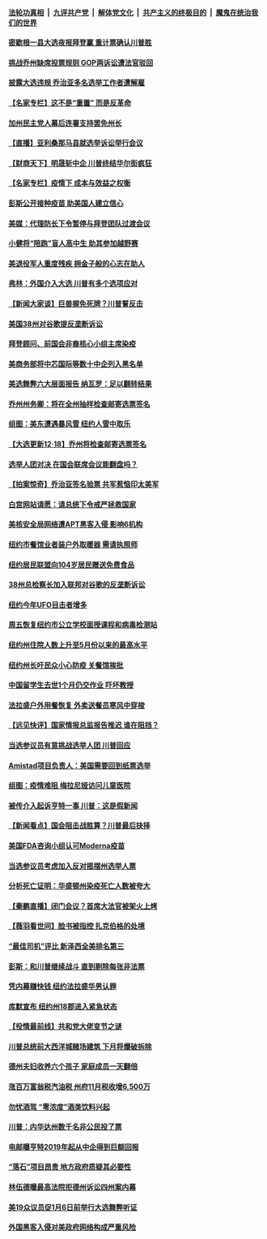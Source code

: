 ####  [法轮功真相](../../../../basic/blob/master/README.md?t=12190231) &nbsp;|&nbsp; [九评共产党](../../../../9ping.md/blob/master/README.md?t=12190231) &nbsp;|&nbsp; [解体党文化](../../../../jtdwh.md/blob/master/README.md?t=12190231)  &nbsp;|&nbsp; [共产主义的终极目的](../../../../gczydzjmd.md/blob/master/README.md?t=12190231) &nbsp;|&nbsp; [魔鬼在统治我们的世界](../../../../mgztzwmdsj.md/blob/master/README.md?t=12190231) 

#### [密歇根一县大选夜报拜登赢 重计票确认川普胜](../pages/nsc412/n12630646.md?t=12190231) 

#### [挑战乔州缺席投票规则 GOP两诉讼遭法官驳回](../pages/nsc412/n12630652.md?t=12190231) 

#### [披露大选违规 乔治亚多名选举工作者遭解雇](../pages/nsc412/n12630593.md?t=12190231) 

#### [【名家专栏】这不是“重置” 而是反革命](../pages/nsc412/n12630238.md?t=12190231) 

#### [加州民主党人幕后连署支持罢免州长](../pages/nsc412/n12630385.md?t=12190231) 

#### [【直播】亚利桑那马县就选举诉讼举行会议](../pages/nsc412/n12629475.md?t=12190231) 

#### [【财商天下】明晟斩中企 川普终结华尔街疯狂](../pages/nsc412/n12630577.md?t=12190231) 

#### [【名家专栏】疫情下 成本与效益之权衡](../pages/nsc412/n12630219.md?t=12190231) 

#### [彭斯公开接种疫苗 助美国人建立信心](../pages/nsc412/n12630464.md?t=12190231) 

#### [美媒：代理防长下令暂停与拜登团队过渡会议](../pages/nsc412/n12630478.md?t=12190231) 

#### [小健将“陪跑”盲人高中生 助其参加越野赛](../pages/nsc412/n12630210.md?t=12190231) 

#### [美退役军人重度残疾 拥金子般的心志在助人](../pages/nsc412/n12630243.md?t=12190231) 

#### [弗林：外国介入大选 川普有多个选项应对](../pages/nsc412/n12630211.md?t=12190231) 

#### [【新闻大家谈】巨兽握免死牌？川普誓反击](../pages/nsc412/n12630320.md?t=12190231) 

#### [美国38州对谷歌提反垄断诉讼](../pages/nsc412/n12630086.md?t=12190231) 

#### [拜登顾问、前国会非裔核心小组主席染疫](../pages/nsc412/n12630198.md?t=12190231) 

#### [美商务部将中芯国际等数十中企列入黑名单](../pages/nsc412/n12630222.md?t=12190231) 

#### [美选舞弊六大层面报告 纳瓦罗：足以翻转结果](../pages/nsc412/n12630264.md?t=12190231) 

#### [乔州州务卿：将在全州抽样检查邮寄选票签名](../pages/nsc412/n12629915.md?t=12190231) 

#### [组图：美东遭遇暴风雪 纽约人雪中取乐](../pages/nsc412/n12629777.md?t=12190231) 

#### [【大选更新12·18】乔州将检查邮寄选票签名](../pages/nsc412/n12629751.md?t=12190231) 

#### [选举人团对决 在国会联席会议能翻盘吗？](../pages/nsc412/n12629629.md?t=12190231) 

#### [【拍案惊奇】乔治亚签名验票 共军惹恼印太美军](../pages/nsc412/n12629043.md?t=12190231) 

#### [白宫网站请愿：请总统下令戒严拯救国家](../pages/nsc412/n12629232.md?t=12190231) 

#### [美核安全局网络遭APT黑客入侵 影响6机构](../pages/nsc412/n12628408.md?t=12190231) 

#### [纽约市餐馆业者装户外取暖器 需请执照师](../pages/nsc412/n12629145.md?t=12190231) 

#### [纽约居民联盟向104岁居民赠送免费食品](../pages/nsc412/n12629220.md?t=12190231) 

#### [38州总检察长加入联邦对谷歌的反垄断诉讼](../pages/nsc412/n12629157.md?t=12190231) 

#### [纽约今年UFO目击者增多](../pages/nsc412/n12629226.md?t=12190231) 

#### [周五恢复纽约市公立学校面授课程和病毒检测站](../pages/nsc412/n12629154.md?t=12190231) 

#### [纽约州住院人数上升至5月份以来的最高水平](../pages/nsc412/n12629152.md?t=12190231) 

#### [纽约州长吁民众小心防疫 关餐馆挨批](../pages/nsc412/n12629228.md?t=12190231) 

#### [中国留学生去世1个月仍交作业 吓坏教授](../pages/nsc412/n12629150.md?t=12190231) 

#### [法拉盛户外用餐恢复 外卖送餐员寒风中穿梭](../pages/nsc412/n12629132.md?t=12190231) 

#### [【远见快评】国家情报总监报告推迟 谁在阻挡？](../pages/nsc412/n12628980.md?t=12190231) 

#### [当选参议员有意挑战选举人团 川普回应](../pages/nsc412/n12629029.md?t=12190231) 

#### [Amistad项目负责人：美国需要回到纸票选举](../pages/nsc412/n12629099.md?t=12190231) 

#### [组图：疫情难阻 梅拉尼娅访问儿童医院](../pages/nsc412/n12627629.md?t=12190231) 

#### [被传介入起诉亨特一事 川普：这是假新闻](../pages/nsc412/n12628908.md?t=12190231) 

#### [【新闻看点】国会阻击战胜算？川普最后抉择](../pages/nsc412/n12628549.md?t=12190231) 

#### [美国FDA咨询小组认可Moderna疫苗](../pages/nsc412/n12628808.md?t=12190231) 

#### [当选参议员考虑加入反对摇摆州选举人票](../pages/nsc412/n12628749.md?t=12190231) 

#### [分析死亡证明：华盛顿州染疫死亡人数被夸大](../pages/nsc412/n12628797.md?t=12190231) 

#### [【秦鹏直播】闭门会议？首席大法官被架火上烤](../pages/nsc412/n12628817.md?t=12190231) 

#### [【薇羽看世间】脸书被指控 扎克伯格的处境](../pages/nsc412/n12628256.md?t=12190231) 

#### [“最佳司机”评比 新泽西全美排名第三](../pages/nsc412/n12628714.md?t=12190231) 

#### [彭斯：和川普继续战斗 直到剔除每张非法票](../pages/nsc412/n12628599.md?t=12190231) 

#### [凭内幕赚快钱 纽约法拉盛华男认罪](../pages/nsc412/n12628457.md?t=12190231) 

#### [库默宣布 纽约州18郡进入紧急状态](../pages/nsc412/n12628546.md?t=12190231) 

#### [【役情最前线】共和党大佬变节之谜](../pages/nsc412/n12628179.md?t=12190231) 

#### [川普总统前大西洋城赌场建筑 下月将爆破拆除](../pages/nsc412/n12628690.md?t=12190231) 

#### [德州夫妇收养六个孩子 家庭成员一天翻倍](../pages/nsc412/n12627783.md?t=12190231) 

#### [涨百万富翁税汽油税 州府11月税收增6,500万](../pages/nsc412/n12628663.md?t=12190231) 

#### [勿忧酒驾  “零浓度”酒类饮料兴起](../pages/nsc412/n12628633.md?t=12190231) 

#### [川普：内华达州数千名非公民投了票](../pages/nsc412/n12628293.md?t=12190231) 

#### [电邮曝亨特2019年起从中企得到巨额回报](../pages/nsc412/n12628221.md?t=12190231) 

#### [“落石”项目昂贵  地方政府质疑其必要性](../pages/nsc412/n12628558.md?t=12190231) 

#### [林伍德曝最高法院拒德州诉讼四州案内幕](../pages/nsc412/n12628480.md?t=12190231) 

#### [美19众议员促1月6日前举行大选舞弊听证](../pages/nsc412/n12628240.md?t=12190231) 

#### [外国黑客入侵对美政府网络构成严重风险](../pages/nsc412/n12628359.md?t=12190231) 

